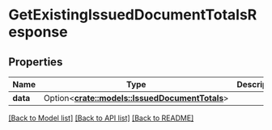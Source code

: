 # GetExistingIssuedDocumentTotalsResponse

## Properties

Name | Type | Description | Notes
------------ | ------------- | ------------- | -------------
**data** | Option<[**crate::models::IssuedDocumentTotals**](IssuedDocumentTotals.md)> |  | [optional]

[[Back to Model list]](../README.md#documentation-for-models) [[Back to API list]](../README.md#documentation-for-api-endpoints) [[Back to README]](../README.md)


